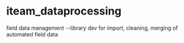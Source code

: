 # iteam_dataprocessing
field data management --library dev for import, cleaning, merging of automated field data
